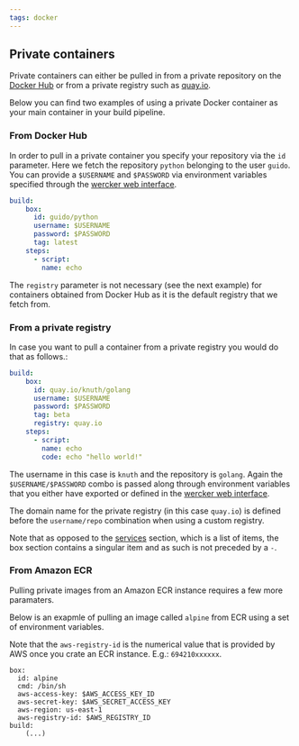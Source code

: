 ```yaml
---
tags: docker
---
```


## Private containers

Private containers can either be pulled in from a private repository
on the [Docker Hub](/docs/containers/index.html) or from a
private registry such as [quay.io](http://quay.io).

Below you can find two examples of using a private Docker container as your
main container in your build pipeline.

### From Docker Hub

In order to pull in a private container you specify your repository via
the `id` parameter. Here we fetch the repository `python` belonging to the user `guido`.
You can provide a `$USERNAME` and `$PASSWORD` via environment
variables specified through the [wercker web interface](/docs/environment-variables/index.html).

```yaml
build:
    box:
      id: guido/python
      username: $USERNAME
      password: $PASSWORD
      tag: latest
    steps:
      - script:
        name: echo
```

The `registry` parameter is not necessary (see the next example) for
containers obtained from Docker Hub as it is the default registry that
we fetch from.

### From a private registry

In case you want to pull a container from a private registry you would
do that as follows.:

```yaml
build:
    box:
      id: quay.io/knuth/golang
      username: $USERNAME
      password: $PASSWORD
      tag: beta
      registry: quay.io
    steps:
      - script:
        name: echo
        code: echo "hello world!"
```

The username in this case is `knuth` and the repository is `golang`.
Again the `$USERNAME/$PASSWORD` combo is passed along through environment variables
that you either have exported or defined in the
[wercker web interface](/docs/environment-variables/index.html).

The domain name for the private registry (in this case `quay.io`)
is defined before the `username/repo` combination when using a custom registry.

Note that as opposed to the [services](/docs/services/index.html) section, which is a list of items,
the box section contains a singular item and as such is not preceded by a `-`.

### From Amazon ECR

Pulling private images from an Amazon ECR instance
requires a few more paramaters.

Below is an exapmle of pulling an image called `alpine`
from ECR using a set of environment variables.

Note that the `aws-registry-id` is the numerical value
that is provided by AWS once you crate an ECR instance.
E.g.: `694210xxxxxx`. 

```
box:
  id: alpine
  cmd: /bin/sh
  aws-access-key: $AWS_ACCESS_KEY_ID
  aws-secret-key: $AWS_SECRET_ACCESS_KEY
  aws-region: us-east-1
  aws-registry-id: $AWS_REGISTRY_ID
build:
	(...)
```
